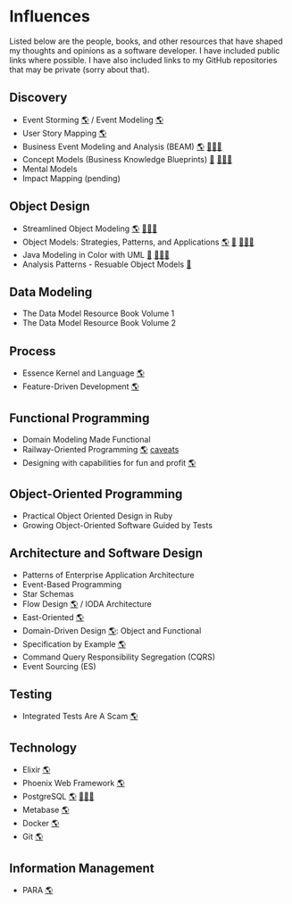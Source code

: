 # Influences

Listed below are the people, books, and other resources that have shaped my thoughts and opinions
as a software developer. I have included public links where possible. I have also included links to my
GitHub repositories that may be private (sorry about that).

## Discovery

- Event Storming [🌎](https://www.eventstorming.com) / Event Modeling [🌎](https://eventmodeling.org)
- User Story Mapping [🌎](https://www.jpattonassociates.com/user-story-mapping/)
- Business Event Modeling and Analysis (BEAM) [🌎](https://modelstorming.com) [🕵🏻‍♂️](https://github.com/nicholasjhenry/business-event-modeling-and-analysis)
- Concept Models (Business Knowledge Blueprints) [📕](https://www.brsolutions.com/publications/business-knowledge-blueprints/) [🕵🏻‍♂️](https://github.com/nicholasjhenry/business-knowledge-blueprints)
- Mental Models
- Impact Mapping (pending)

## Object Design

- Streamlined Object Modeling [🌎](http://www.streamlinedmodeling.com) [🕵🏻‍♂️](https://github.com/nicholasjhenry/streamlined-object-modeling)
- Object Models: Strategies, Patterns, and Applications [🌎](https://object-model-patterns.s3-us-east-2.amazonaws.com/index.html) [📕](https://www.google.ca/books/edition/Object_Models/totQAAAAMAAJ) [🕵🏻‍♂️](https://github.com/nicholasjhenry/object-models)
- Java Modeling in Color with UML [📕](https://books.google.ca/books/about/Java_Modeling_in_Color_with_UML.html?id=fo0_AQAAIAAJ) [🕵🏻‍♂️](https://github.com/nicholasjhenry/java-modeling-in-color-with-uml)
- Analysis Patterns - Resuable Object Models [📕](https://books.google.ca/books?id=4V8pZmpwmBYC)

## Data Modeling

- The Data Model Resource Book Volume 1
- The Data Model Resource Book Volume 2

## Process

- Essence Kernel and Language [🌎](http://semat.org/documents/20181/57862/formal-18-10-02.pdf/866c80c0-cdc8-488b-bcf8-0c67cb60b5d7)
- Feature-Driven Development [🌎](https://books.google.ca/books?id=NhlFAAAAYAAJ)

## Functional Programming

- Domain Modeling Made Functional
- Railway-Oriented Programming [🌎](https://fsharpforfunandprofit.com/rop/) [caveats](https://fsharpforfunandprofit.com/posts/against-railway-oriented-programming/)
- Designing with capabilities for fun and profit [🌎](https://vimeo.com/162209391)

## Object-Oriented Programming

- Practical Object Oriented Design in Ruby
- Growing Object-Oriented Software Guided by Tests

## Architecture and Software Design

- Patterns of Enterprise Application Architecture
- Event-Based Programming
- Star Schemas
- Flow Design [🌎](https://flow-design.org) / IODA Architecture
- East-Oriented [🌎](https://github.com/nicholasjhenry/east-oriented-code/tree/master/blog-archive)
- Domain-Driven Design [🌎](https://github.com/civilcode/playbook/blob/master/education/trails/domain-driven-design.md): Object and Functional
- Specification by Example [🌎](https://github.com/civilcode/playbook/blob/master/education/trails/specification-by-example.md)
- Command Query Responsibility Segregation (CQRS)
- Event Sourcing (ES)

## Testing

- Integrated Tests Are A Scam [🌎](https://vimeo.com/80533536)

## Technology

- Elixir [🌎](https://elixir-lang.org)
- Phoenix Web Framework [🌎](https://phoenixframework.org)
- PostgreSQL [🌎](https://www.postgresql.org) [🕵🏻‍♂️](https://github.com/nicholasjhenry/the-art-of-postgresql)
- Metabase [🌎](https://www.metabase.com)
- Docker [🌎](https://www.docker.com)
- Git [🌎](https://git-scm.com)

## Information Management

* PARA [🌎](https://fortelabs.co/blog/para/)
